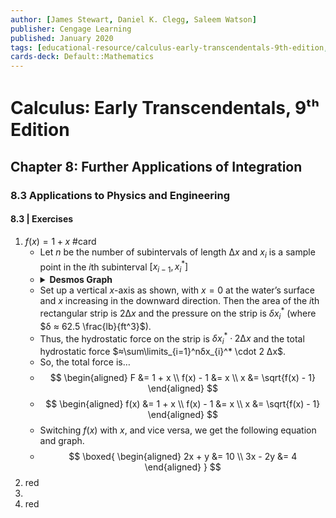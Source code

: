```yaml
---
author: [James Stewart, Daniel K. Clegg, Saleem Watson]
publisher: Cengage Learning
published: January 2020
tags: [educational-resource/calculus-early-transcendentals-9th-edition, study-note] 
cards-deck: Default꞉꞉Mathematics
---
```


# Calculus꞉ Early Transcendentals, 9ᵗʰ Edition

## Chapter 8: Further Applications of Integration

### **8.3** Applications to Physics and Engineering

#### **8.3 | Exercises**

1. $f(x)=1+x$ #card 
   - Let $n$ be the number of subintervals of length $∆x$ and $x_{i}$ is a sample point in the $i$th subinterval $[x_{i-1}, x_{i}^*]$
   - <details>
     <summary><b>Desmos Graph</b></summary>
     <iframe src="https://www.wolframcloud.com/obj/b171c3c2-c2cc-435f-b45a-7a8b39a48efc?_embed=iframe"width="300"height="400"></iframe></details>
   - Set up a vertical $x$-axis as shown, with $x=0$ at the water’s surface and $x$ increasing in the downward direction. Then the area of the $i$th rectangular strip is $2 ∆x$ and the pressure on the strip is $δx_{i}^*$ (where $δ ≈ 62.5 \frac{lb}{ft^3}$). 
   - Thus, the hydrostatic force on the strip is $δx_{i}^* \cdot 2 ∆x$ and the total hydrostatic force $≈\sum\limits_{i=1}^nδx_{i}^* \cdot 2 ∆x$.
   - So, the total force is… 
   - $$
    \begin{aligned}
     F &= 1 + x \\ 
     f(x) - 1 &= x \\
     x &= \sqrt{f(x) - 1}
     \end{aligned}
     $$
   - $$
     \begin{aligned}
     f(x) &= 1 + x \\ 
     f(x) - 1 &= x \\
     x &= \sqrt{f(x) - 1}
     \end{aligned}
     $$
   - Switching $f(x)$ with $x$, and vice versa, we get the following equation and graph.
   - $$
     \boxed{
     \begin{aligned} 
     2x + y &= 10 \\ 
     3x - 2y &= 4 
     \end{aligned} 
     } 
     $$
2. red
3. 
4. red


